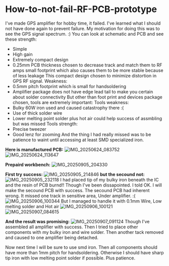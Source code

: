 # How-to-not-fail-RF-PCB-prototype
I've made GPS amplifier for hobby time, it failed. I've learned what I should not have done again to prevent failure. My motivation for doing this was to see the GPS signal spectrum. :)
You can look at schematic and PCB and see these strength:
+ Simple
+ High gain
+ Extremely compact design
+ 0.25mm PCB thickness chosen to decrease track and match them to RF amps small footprint which also causes them to be more stable because of less leakage
This compact design chosen to minimize distortion in GPS RF signal.
Weakness:
+ 0.5mm pitch footprint which is small for handsoldering
+ Amplifier package does not have edge lead tail to make you certain about solder connectivity
But other than foot print and devices package chosen, tools are extremely important:
Tools weakness:
+ Bulky 60W iron used and caused catastrophy there :(
+ Use of thick solder wire
+ Lower melting point solder plus hot air could help success of assmbling but was missed
Tools strength:
+ Precise tweezer
+ Good lenz for zooming
And the thing I had really missed was to be patience to waint until accessing at least SMD specialized iron.

**Here is manufactured PCB:**
![IMG_20250624_083752](https://github.com/user-attachments/assets/8e78c9e2-b2cd-4b41-af41-df1265cf875f)
![IMG_20250624_113647](https://github.com/user-attachments/assets/315ea4e8-9e94-4dab-bcd9-b8652218518a)

**Prepaird workbench:**
![IMG_20250905_204330](https://github.com/user-attachments/assets/fe51be2c-062c-4b2a-aa13-b24c9f3f2ecb)

**First try success:**
![IMG_20250905_214846](https://github.com/user-attachments/assets/f469aa5f-2dd0-4288-9fab-4b31b325d452)
**but the secound not:**
![IMG_20250905_232118](https://github.com/user-attachments/assets/2f8507a4-beaa-4d74-8245-24f91b3cd3ac)
I had placed tip of my bulky iron beneath the IC and the resin of PCB burnd!! Though I've been dissapointed. I told OK. I will make the secound PCB with success.
The secound PCB had inherent wrong. It missed one track in sensitive area, Under amplifier. :(
![IMG_20250906_100344](https://github.com/user-attachments/assets/6d7473c9-5858-4d10-9cb3-789918a21652)
But I managed to handle it with 0.1mm Wire, Low melting solder and Hot air
![IMG_20250906_100121](https://github.com/user-attachments/assets/b1072d5a-c1ed-46f5-84fb-72e0b9b5929a)
![IMG_20250907_084615](https://github.com/user-attachments/assets/0375b59e-15a7-4296-a5c1-6c118d046a73)

**And the result was promising:**
![IMG_20250907_091124](https://github.com/user-attachments/assets/2d81c0c1-ee9e-42c4-ab93-c215d217f33a)
Though I've assembled all amplifier with success. Then I tried to place other components with my bulky iron and wire solder. Then another tack removed and caused to one amplifier being detached.

Now next time I will be sure to use smd iron.
Then all components should have more than 1mm pitch for handsoldering. Otherwise I should have sharp tip iron with low melting point solder if possible. Plus patience.
